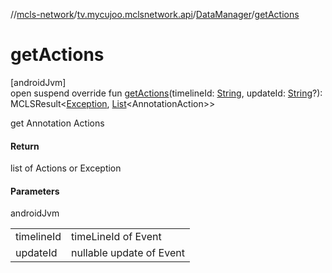 //[mcls-network](../../../index.md)/[tv.mycujoo.mclsnetwork.api](../index.md)/[DataManager](index.md)/[getActions](get-actions.md)

# getActions

[androidJvm]\
open suspend override fun [getActions](get-actions.md)(timelineId: [String](https://kotlinlang.org/api/latest/jvm/stdlib/kotlin/-string/index.html), updateId: [String](https://kotlinlang.org/api/latest/jvm/stdlib/kotlin/-string/index.html)?): MCLSResult&lt;[Exception](https://kotlinlang.org/api/latest/jvm/stdlib/kotlin/-exception/index.html), [List](https://kotlinlang.org/api/latest/jvm/stdlib/kotlin.collections/-list/index.html)&lt;AnnotationAction&gt;&gt;

get Annotation Actions

#### Return

list of Actions or Exception

#### Parameters

androidJvm

| | |
|---|---|
| timelineId | timeLineId of Event |
| updateId | nullable update of Event |
